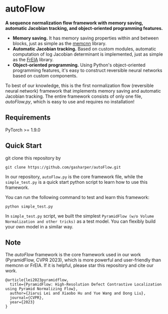 # autoFlow
**A sequence normalization flow framework with memory saving, automatic Jacobian tracking, and object-oriented programming features.**

- **Memory saving.** It has memory saving properties within and between blocks, just as simple as the [memcnn](https://github.com/silvandeleemput/memcnn) library.
- **Automatic Jacobian tracking.** Based on custom modules, automatic computation of log Jacobian determinant is implemented, just as simple as the [FrEIA](https://github.com/vislearn/FrEIA) library.
- **Object-oriented programming.** Using Python's object-oriented programming features, it's easy to construct reversible neural networks based on custom components.

To best of our knowledge, this is the first normalization flow (reversible neural network) framework that implements memory saving and automatic Jacobian tracking. The entire framework consists of only one file, *autoFlow.py*, which is easy to use and requires no installation!

## Requirements
PyTorch >= 1.9.0

## Quick Start
git clone this repository by 
```
git clone https://github.com/gasharper/autoFlow.git
```
In our repository, `autoFlow.py` is the core framework file, while the `simple_test.py` is a quick start python script to learn how to use this framework. 

You can run the following command to test and learn this framework:
```
python simple_test.py
```

In `simple_test.py` script, we built the simplest `PyramidFlow (w/o Volume Normalization and other tricks)` as a test model. You can flexibly build your own model in a similar way.


## Note
The *autoFlow* framework is the core framework used in our work (PyramidFlow, CVPR 2023), which is more powerful and user-friendly than memcnn or FrEIA. If it is helpful, please star this repository and cite our work.
```
@article{lei2023pyramidflow,
  title={PyramidFlow: High-Resolution Defect Contrastive Localization using Pyramid Normalizing Flow},
  author={Jiarui Lei and Xiaobo Hu and Yue Wang and Dong Liu},
  journal={CVPR},
  year={2023}
}
```



